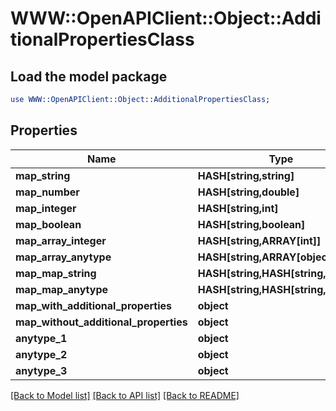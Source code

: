 # WWW::OpenAPIClient::Object::AdditionalPropertiesClass

## Load the model package
```perl
use WWW::OpenAPIClient::Object::AdditionalPropertiesClass;
```

## Properties
Name | Type | Description | Notes
------------ | ------------- | ------------- | -------------
**map_string** | **HASH[string,string]** |  | [optional] 
**map_number** | **HASH[string,double]** |  | [optional] 
**map_integer** | **HASH[string,int]** |  | [optional] 
**map_boolean** | **HASH[string,boolean]** |  | [optional] 
**map_array_integer** | **HASH[string,ARRAY[int]]** |  | [optional] 
**map_array_anytype** | **HASH[string,ARRAY[object]]** |  | [optional] 
**map_map_string** | **HASH[string,HASH[string,string]]** |  | [optional] 
**map_map_anytype** | **HASH[string,HASH[string,object]]** |  | [optional] 
**map_with_additional_properties** | **object** |  | [optional] 
**map_without_additional_properties** | **object** |  | [optional] 
**anytype_1** | **object** |  | [optional] 
**anytype_2** | **object** |  | [optional] 
**anytype_3** | **object** |  | [optional] 

[[Back to Model list]](../README.md#documentation-for-models) [[Back to API list]](../README.md#documentation-for-api-endpoints) [[Back to README]](../README.md)


